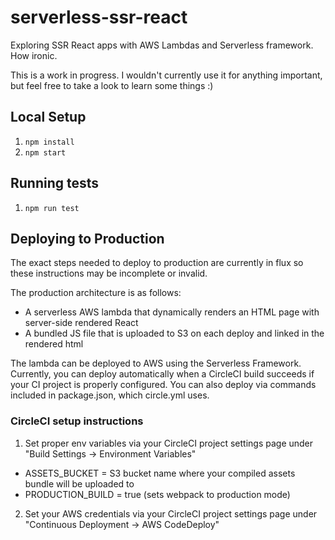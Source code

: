# serverless-ssr-react
Exploring SSR React apps with AWS Lambdas and Serverless framework. How ironic.

This is a work in progress. I wouldn't currently use it for anything important, but feel free to take a look to learn some things :)

## Local Setup

1. `npm install`
2. `npm start`

## Running tests

1. `npm run test`

## Deploying to Production

The exact steps needed to deploy to production are currently in flux so these instructions may be incomplete or invalid.

The production architecture is as follows:
- A serverless AWS lambda that dynamically renders an HTML page with server-side rendered React
- A bundled JS file that is uploaded to S3 on each deploy and linked in the rendered html


The lambda can be deployed to AWS using the Serverless Framework. Currently, you can deploy automatically when a CircleCI build succeeds if your CI project is properly configured. You can also deploy via commands included in package.json, which circle.yml uses.

### CircleCI setup instructions
1. Set proper env variables via your CircleCI project settings page under "Build Settings -> Environment Variables"
  - ASSETS_BUCKET = S3 bucket name where your compiled assets bundle will be uploaded to
  - PRODUCTION_BUILD = true (sets webpack to production mode)

2. Set your AWS credentials via your CircleCI project settings page under "Continuous Deployment -> AWS CodeDeploy"
